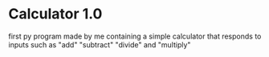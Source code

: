 # Calculator 1.0
first py program made by me containing a simple calculator that responds to inputs such as "add" "subtract" "divide" and "multiply"

